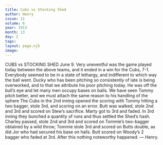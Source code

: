 ```yaml
---
title: Cubs vs Stocking Shed
author: Henry
issue: 11
volume: 6
year: 1913
month: 13
day: 2
tags:
layout: page.njk
image:
---
```

CUBS vs STOCKING SHED    June 9.    Very uneventful was the game played today between the above teams, and it ended in a win for the Cubs, 7-1. Everybody seemed to be in a state of lethargy, and indifferent to which way the ball went. Ducky who has been pitching so consistently of late is being overworked, and to that we attribute his poor pitching today. He was off the bull’s eye and let many men occupy bases on balls. We have seen Tommy pitch better, and we must attach the same reason to his handling of the sphere The Cubs in the 2nd inning opened the scoring with Tommy hitting a two bagger, stole 3rd, and scoring on an error. Butt was walked, stole 2nd and 3rd and scored on Stew’s sacrifice. Marty got to 3rd and faded. In 3rd inning they bunched a quantity of runs and thus settled the Shed’s hash. Charley passed, stole 2nd and 3rd and scored on Tommie’s two-bagger obtained by a wild throw; Tommie stole 3rd and scored on Butts double, as did Jor who had secured his base on halls. Butt scored on Woody’s 2 bagger who faded at 3rd. After this nothing noteworthy happened. — Henry. 


